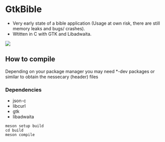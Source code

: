 # GtkBible

- Very early state of a bible application (Usage at own risk, there are still memory leaks and bugs/ crashes).
- Wtitten in C with GTK and Libadwaita.

![](https://github.com/robertomorrison0/GtkBible/blob/master/preview_image.png)

## How to compile

Depending on your package manager you may need *-dev packages or similar to obtain the nessecary (header) files

### Dependencies
- json-c
- libcurl
- gtk
- libadwaita


```
meson setup build
cd build
meson compile
```
